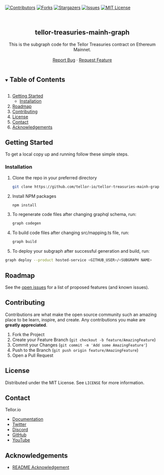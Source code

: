 <!--
*** Thanks for checking out the Best-README-Template. If you have a suggestion
*** that would make this better, please fork the repo and create a pull request
*** or simply open an issue with the tag "enhancement".
*** Thanks again! Now go create something AMAZING! :D
***
***
***
*** To avoid retyping too much info. Do a search and replace for the following:
*** github_username, repo_name, twitter_handle, email, project_title, project_description
-->



<!-- PROJECT SHIELDS -->
<!--
*** I'm using markdown "reference style" links for readability.
*** Reference links are enclosed in brackets [ ] instead of parentheses ( ).
*** See the bottom of this document for the declaration of the reference variables
*** for contributors-url, forks-url, etc. This is an optional, concise syntax you may use.
*** https://www.markdownguide.org/basic-syntax/#reference-style-links
-->
[![Contributors][contributors-shield]][contributors-url]
[![Forks][forks-shield]][forks-url]
[![Stargazers][stars-shield]][stars-url]
[![Issues][issues-shield]][issues-url]
[![MIT License][license-shield]][license-url]


<!-- PROJECT LOGO -->
<br />
<p align="center">
  <h2 align="center">tellor-treasuries-mainh-graph</h2>

  <p align="center">
    This is the subgraph code for the Tellor Treasuries contract on Ethereum Mainnet.
    <br />
    <br />
    <a href="https://github.com/tellor-io/tellor-treasuries-mainh-graph/issues">Report Bug</a>
    ·
    <a href="https://github.com/tellor-io/tellor-treasuries-mainh-graph/issues">Request Feature</a>
  </p>
</p>



<!-- TABLE OF CONTENTS -->
<details open="open">
  <summary><h2 style="display: inline-block">Table of Contents</h2></summary>
  <ol>
    <li>
      <a href="#getting-started">Getting Started</a>
      <ul>
        <li><a href="#installation">Installation</a></li>
      </ul>
    </li>
    <li><a href="#roadmap">Roadmap</a></li>
    <li><a href="#contributing">Contributing</a></li>
    <li><a href="#license">License</a></li>
    <li><a href="#contact">Contact</a></li>
    <li><a href="#acknowledgements">Acknowledgements</a></li>
  </ol>
</details>



<!-- GETTING STARTED -->
## Getting Started

To get a local copy up and running follow these simple steps.

### Installation

1. Clone the repo in your preferred directory
   ```sh
   git clone https://github.com/tellor-io/tellor-treasuries-mainh-graph.git
   ```
2. Install NPM packages
   ```sh
   npm install
   ```
3. To regenerate code files after changing graphql schema, run:
   ```sh
   graph codegen
   ```
4. To build code files after changing src/mapping.ts file, run:
   ```sh
   graph build
   ```
5. To deploy your subgraph after successful generation and build, run:
  ```sh
  graph deploy --product hosted-service <GITHUB_USER>/<SUBGRAPH NAME>
  ```

<!-- ROADMAP -->
## Roadmap

See the [open issues](https://github.com/tellor-io/tellor-treasuries-mainh-graph/issues) for a list of proposed features (and known issues).

<!-- CONTRIBUTING -->
## Contributing

Contributions are what make the open source community such an amazing place to be learn, inspire, and create. Any contributions you make are **greatly appreciated**.

1. Fork the Project
2. Create your Feature Branch (`git checkout -b feature/AmazingFeature`)
3. Commit your Changes (`git commit -m 'Add some AmazingFeature'`)
4. Push to the Branch (`git push origin feature/AmazingFeature`)
5. Open a Pull Request

<!-- LICENSE -->
## License

Distributed under the MIT License. See `LICENSE` for more information.

<!-- CONTACT -->
## Contact

Tellor.io 
- [Documentation](https://docs.tellor.io/tellor/)
- [Twitter](https://twitter.com/WeAreTellor)
- [Discord](https://discord.gg/NP7fmzr5)
- [GitHub](https://github.com/tellor-io)
- [YouTube](https://www.youtube.com/tellor)

<!-- ACKNOWLEDGEMENTS -->

## Acknowledgements

* [README Acknowledgement](https://github.com/othneildrew/Best-README-Template)

<!-- MARKDOWN LINKS & IMAGES -->
<!-- https://www.markdownguide.org/basic-syntax/#reference-style-links -->
[contributors-shield]: https://img.shields.io/github/contributors/tellor-io/tellor-treasuries-mainh-graph.svg?style=for-the-badge
[contributors-url]: https://github.com/tellor-io/tellor-treasuries-mainh-graph/graphs/contributors
[forks-shield]: https://img.shields.io/github/forks/tellor-io/tellor-treasuries-mainh-graph.svg?style=for-the-badge
[forks-url]: https://github.com/tellor-io/tellor-treasuries-mainh-graph/network/members
[stars-shield]: https://img.shields.io/github/stars/tellor-io/tellor-treasuries-mainh-graph.svg?style=for-the-badge
[stars-url]: https://github.com/tellor-io/tellor-treasuries-mainh-graph/stargazers
[issues-shield]: https://img.shields.io/github/issues/tellor-io/tellor-treasuries-mainh-graph.svg?style=for-the-badge
[issues-url]: https://github.com/tellor-io/tellor-treasuries-mainh-graph/issues
[license-shield]: https://img.shields.io/github/license/tellor-io/tellor-treasuries-mainh-graph.svg?style=for-the-badge
[license-url]: https://github.com/tellor-io/tellor-treasuries-mainh-graph/blob/main/LICENSE.txt
